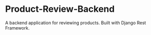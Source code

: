 # Product-Review-Backend
A backend application for reviewing products.
Built with Django Rest Framework.